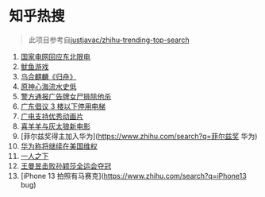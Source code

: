 # 知乎热搜

> 此项目参考自[justjavac/zhihu-trending-top-search](https://github.com/justjavac/zhihu-trending-top-search/blob/main/utils.ts)

<!-- BEGIN -->
  <!-- 最后更新时间:Mon Sep 27 2021 04:13:36 GMT+0000 (Coordinated Universal Time) -->
  1. [国家电网回应东北限电](https://www.zhihu.com/search?q=东北限电)
1. [鱿鱼游戏](https://www.zhihu.com/search?q=鱿鱼游戏)
1. [乌合麒麟《归舟》](https://www.zhihu.com/search?q=乌合麒麟)
1. [原神心海流水史低](https://www.zhihu.com/search?q=原神)
1. [警方通报广告牌女尸排除他杀](https://www.zhihu.com/search?q=广告牌)
1. [广东倡议 3 楼以下停用电梯](https://www.zhihu.com/search?q=电梯停用)
1. [广电支持优秀动画片](https://www.zhihu.com/search?q=动画片)
1. [喜羊羊与灰太狼新电影](https://www.zhihu.com/search?q=喜羊羊与灰太狼)
1. [菲尔兹奖得主加入华为](https://www.zhihu.com/search?q=菲尔兹奖 华为)
1. [华为称将继续在美国维权](https://www.zhihu.com/search?q=华为声明)
1. [一人之下](https://www.zhihu.com/search?q=一人之下)
1. [王曼昱击败孙颖莎全运会夺冠](https://www.zhihu.com/search?q=孙颖莎)
1. [iPhone 13 拍照有马赛克](https://www.zhihu.com/search?q=iPhone13 bug)
  <!-- END -->